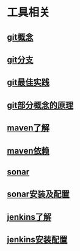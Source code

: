 # 工具相关
## [git概念](git.md)
## [git分支](git_branch.md)
## [git最佳实践](git_operate.md)
## [git部分概念的原理](git_things.md)

## [maven了解](maven.md)
## [maven依赖](maven_dependency.md)

## [sonar](sonar.md)
## [sonar安装及配置](sonar_install.md)

## [jenkins了解](jenkins.md)
## [jenkins安装配置](jenkins_install.md)